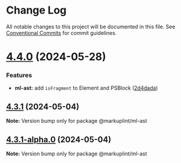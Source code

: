 # Change Log

All notable changes to this project will be documented in this file.
See [Conventional Commits](https://conventionalcommits.org) for commit guidelines.

# [4.4.0](https://github.com/markuplint/markuplint/compare/@markuplint/ml-ast@4.3.1...@markuplint/ml-ast@4.4.0) (2024-05-28)

### Features

- **ml-ast:** add `isFragment` to Element and PSBlock ([2d4dada](https://github.com/markuplint/markuplint/commit/2d4dada477be20a799e05fdebb6ad570234d4a00))

## [4.3.1](https://github.com/markuplint/markuplint/compare/@markuplint/ml-ast@4.3.1-alpha.0...@markuplint/ml-ast@4.3.1) (2024-05-04)

**Note:** Version bump only for package @markuplint/ml-ast

## [4.3.1-alpha.0](https://github.com/markuplint/markuplint/compare/@markuplint/ml-ast@4.3.0...@markuplint/ml-ast@4.3.1-alpha.0) (2024-05-04)

**Note:** Version bump only for package @markuplint/ml-ast
